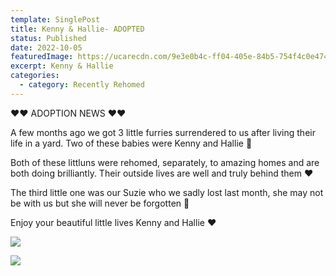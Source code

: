 ```yaml
---
template: SinglePost
title: Kenny & Hallie- ADOPTED
status: Published
date: 2022-10-05
featuredImage: https://ucarecdn.com/9e3e0b4c-ff04-405e-84b5-754f4c0e4747/-/crop/279x274/0,98/-/preview/
excerpt: Kenny & Hallie
categories:
  - category: Recently Rehomed
---
```

❤️❤️ ADOPTION NEWS ❤️❤️


A few months ago we got 3 little furries surrendered to us after living their life in a yard. Two of these babies were Kenny and Hallie 🐶


Both of these littluns were rehomed, separately, to amazing homes and are both doing brilliantly. Their outside lives are well and truly behind them ❤️


The third little one was our Suzie who we sadly lost last month, she may not be with us but she will never be forgotten 🌈 


Enjoy your beautiful little lives Kenny and Hallie ❤️

![](https://ucarecdn.com/86dcd0ce-b237-46f1-ab62-ee1cf4b22c91/)

![](https://ucarecdn.com/51d2a419-4e3e-4ec5-9735-98f84fb5813e/)